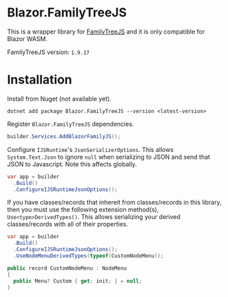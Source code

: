 # Blazor.FamilyTreeJS

This is a wrapper library for [FamilyTreeJS](https://balkan.app/FamilyTreeJS)
and it is only compatible for Blazor WASM.

FamilyTreeJS version: `1.9.17`

# Installation
Install from Nuget (not available yet).
```
dotnet add package Blazor.FamilyTreeJS --version <latest-version>
```

Register `Blazor.FamilyTreeJS` dependencies.
```cs
builder.Services.AddBlazorFamilyJS();
```

Configure `IJSRuntime`'s `JsonSerializerOptions`. This allows `System.Text.Json` to ignore `null` when
serializing to JSON and send that JSON to Javascript. Note this affects globally.
```cs
var app = builder
  .Build()
  .ConfigureIJSRuntimeJsonOptions();
```

If you have classes/records that inhereit from classes/records in this library, then you must use
the following extension method(s), `Use<type>DerivedTypes()`. This allows serializing
your derived classes/records with all of their properties.
```cs
var app = builder
  .Build()
  .ConfigureIJSRuntimeJsonOptions();
  .UseNodeMenuDerivedTypes(typeof(CustomNodeMenu));

public record CustomNodeMenu : NodeMenu
{
  public Menu? Custom { get; init; } = null;
}
```
